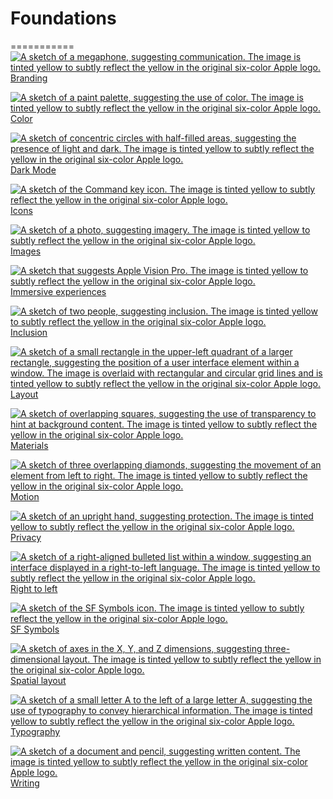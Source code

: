   
# **Foundations**  

===========
[![A sketch of a megaphone, suggesting communication. The image is tinted yellow to subtly reflect the yellow in the original six-color Apple logo.](https://docs-assets.developer.apple.com/published/e7b195f3953403dae9d033cbb1e09d13/foundations-branding-thumbnail@2x.png) Branding](/design/human-interface-guidelines/branding)

[![A sketch of a paint palette, suggesting the use of color. The image is tinted yellow to subtly reflect the yellow in the original six-color Apple logo.](https://docs-assets.developer.apple.com/published/abf2e0ae0883b9974bae47a71b3ac09b/foundations-color-thumbnail@2x.png) Color](/design/human-interface-guidelines/color)

[![A sketch of concentric circles with half-filled areas, suggesting the presence of light and dark. The image is tinted yellow to subtly reflect the yellow in the original six-color Apple logo.](https://docs-assets.developer.apple.com/published/adfd77f845fa70ba778b415928f3c93b/foundations-dark-mode-thumbnail@2x.png) Dark Mode](/design/human-interface-guidelines/dark-mode)

[![A sketch of the Command key icon. The image is tinted yellow to subtly reflect the yellow in the original six-color Apple logo.](https://docs-assets.developer.apple.com/published/7999f3ed068142c0f95728002e787596/foundations-icons-thumbnail@2x.png) Icons](/design/human-interface-guidelines/icons)

[![A sketch of a photo, suggesting imagery. The image is tinted yellow to subtly reflect the yellow in the original six-color Apple logo.](https://docs-assets.developer.apple.com/published/885bec6d2d90bc7a965ecd5db6b8e145/foundations-images-thumbnail@2x.png) Images](/design/human-interface-guidelines/images)

[![A sketch that suggests Apple Vision Pro. The image is tinted yellow to subtly reflect the yellow in the original six-color Apple logo.](https://docs-assets.developer.apple.com/published/1d64b4686079c21900a504192dc8f899/foundations-immersive-experiences-thumbnail@2x.png) Immersive experiences](/design/human-interface-guidelines/immersive-experiences)

[![A sketch of two people, suggesting inclusion. The image is tinted yellow to subtly reflect the yellow in the original six-color Apple logo.](https://docs-assets.developer.apple.com/published/bbb606721d228138791654cb9f6f426c/foundations-inclusion-thumbnail@2x.png) Inclusion](/design/human-interface-guidelines/inclusion)

[![A sketch of a small rectangle in the upper-left quadrant of a larger rectangle, suggesting the position of a user interface element within a window. The image is overlaid with rectangular and circular grid lines and is tinted yellow to subtly reflect the yellow in the original six-color Apple logo.](https://docs-assets.developer.apple.com/published/0db27821e97ac9613ac0cc103892a10d/foundations-layout-thumbnail@2x.png) Layout](/design/human-interface-guidelines/layout)

[![A sketch of overlapping squares, suggesting the use of transparency to hint at background content. The image is tinted yellow to subtly reflect the yellow in the original six-color Apple logo.](https://docs-assets.developer.apple.com/published/399fa3194e9fceae447179fca01d14b5/foundations-materials-thumbnail@2x.png) Materials](/design/human-interface-guidelines/materials)

[![A sketch of three overlapping diamonds, suggesting the movement of an element from left to right. The image is tinted yellow to subtly reflect the yellow in the original six-color Apple logo.](https://docs-assets.developer.apple.com/published/63cb019452ab3aa53d1607bd80c03442/foundations-motion-thumbnail@2x.png) Motion](/design/human-interface-guidelines/motion)

[![A sketch of an upright hand, suggesting protection. The image is tinted yellow to subtly reflect the yellow in the original six-color Apple logo.](https://docs-assets.developer.apple.com/published/8619136aaa34d326c7a11654e655135e/foundations-privacy-thumbnail@2x.png) Privacy](/design/human-interface-guidelines/privacy)

[![A sketch of a right-aligned bulleted list within a window, suggesting an interface displayed in a right-to-left language. The image is tinted yellow to subtly reflect the yellow in the original six-color Apple logo.](https://docs-assets.developer.apple.com/published/fefe5c0c60c2db99b54bddf0031a51a3/foundations-right-to-left-thumbnail@2x.png) Right to left](/design/human-interface-guidelines/right-to-left)

[![A sketch of the SF Symbols icon. The image is tinted yellow to subtly reflect the yellow in the original six-color Apple logo.](https://docs-assets.developer.apple.com/published/5cbaab2340c91ec558c8f0dc15966a82/foundations-sf-symbols-thumbnail@2x.png) SF Symbols](/design/human-interface-guidelines/sf-symbols)

[![A sketch of axes in the X, Y, and Z dimensions, suggesting three-dimensional layout. The image is tinted yellow to subtly reflect the yellow in the original six-color Apple logo.](https://docs-assets.developer.apple.com/published/e3bad240445e1393002d49a94e7ac273/foundations-spatial-layout-thumbnail@2x.png) Spatial layout](/design/human-interface-guidelines/spatial-layout)

[![A sketch of a small letter A to the left of a large letter A, suggesting the use of typography to convey hierarchical information. The image is tinted yellow to subtly reflect the yellow in the original six-color Apple logo.](https://docs-assets.developer.apple.com/published/30a9c2adbbfa1602133dcfb2f5bfeaab/foundations-typography-thumbnail@2x.png) Typography](/design/human-interface-guidelines/typography)

[![A sketch of a document and pencil, suggesting written content. The image is tinted yellow to subtly reflect the yellow in the original six-color Apple logo.](https://docs-assets.developer.apple.com/published/10f8235c3974afecf82f1c6b51b0cabc/foundations-writing-thumbnail@2x.png) Writing](/design/human-interface-guidelines/writing)

